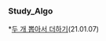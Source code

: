 ### Study_Algo
  *[두 개 뽑아서 더하기](https://programmers.co.kr/learn/courses/30/lessons/68644)(21.01.07)
